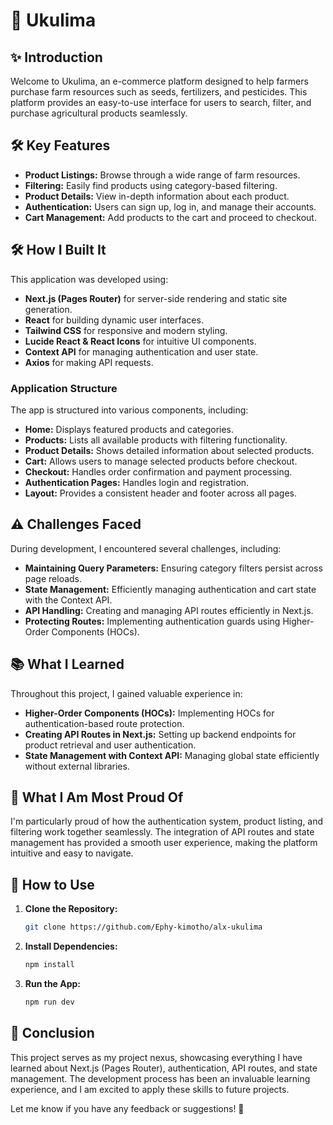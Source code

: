# 🌱 Ukulima

## ✨ Introduction

Welcome to Ukulima, an e-commerce platform designed to help farmers purchase farm resources such as seeds, fertilizers, and pesticides. This platform provides an easy-to-use interface for users to search, filter, and purchase agricultural products seamlessly.

## 🛠️ Key Features

- **Product Listings:** Browse through a wide range of farm resources.
- **Filtering:** Easily find products using category-based filtering.
- **Product Details:** View in-depth information about each product.
- **Authentication:** Users can sign up, log in, and manage their accounts.
- **Cart Management:** Add products to the cart and proceed to checkout.

## 🛠️ How I Built It

This application was developed using:

- **Next.js (Pages Router)** for server-side rendering and static site generation.
- **React** for building dynamic user interfaces.
- **Tailwind CSS** for responsive and modern styling.
- **Lucide React & React Icons** for intuitive UI components.
- **Context API** for managing authentication and user state.
- **Axios** for making API requests.

### Application Structure

The app is structured into various components, including:

- **Home:** Displays featured products and categories.
- **Products:** Lists all available products with filtering functionality.
- **Product Details:** Shows detailed information about selected products.
- **Cart:** Allows users to manage selected products before checkout.
- **Checkout:** Handles order confirmation and payment processing.
- **Authentication Pages:** Handles login and registration.
- **Layout:** Provides a consistent header and footer across all pages.

## ⚠️ Challenges Faced

During development, I encountered several challenges, including:

- **Maintaining Query Parameters:** Ensuring category filters persist across page reloads.
- **State Management:** Efficiently managing authentication and cart state with the Context API.
- **API Handling:** Creating and managing API routes efficiently in Next.js.
- **Protecting Routes:** Implementing authentication guards using Higher-Order Components (HOCs).

## 📚 What I Learned

Throughout this project, I gained valuable experience in:

- **Higher-Order Components (HOCs):** Implementing HOCs for authentication-based route protection.
- **Creating API Routes in Next.js:** Setting up backend endpoints for product retrieval and user authentication.
- **State Management with Context API:** Managing global state efficiently without external libraries.

## 🌟 What I Am Most Proud Of

I'm particularly proud of how the authentication system, product listing, and filtering work together seamlessly. The integration of API routes and state management has provided a smooth user experience, making the platform intuitive and easy to navigate.

## 🚀 How to Use

1. **Clone the Repository:**
   ```bash
   git clone https://github.com/Ephy-kimotho/alx-ukulima
   ```
2. **Install Dependencies:**
   ```bash
   npm install
   ```
3. **Run the App:**
   ```bash
   npm run dev
   ```

## 🚀 Conclusion

This project serves as my project nexus, showcasing everything I have learned about Next.js (Pages Router), authentication, API routes, and state management. The development process has been an invaluable learning experience, and I am excited to apply these skills to future projects.

Let me know if you have any feedback or suggestions! 🌱
